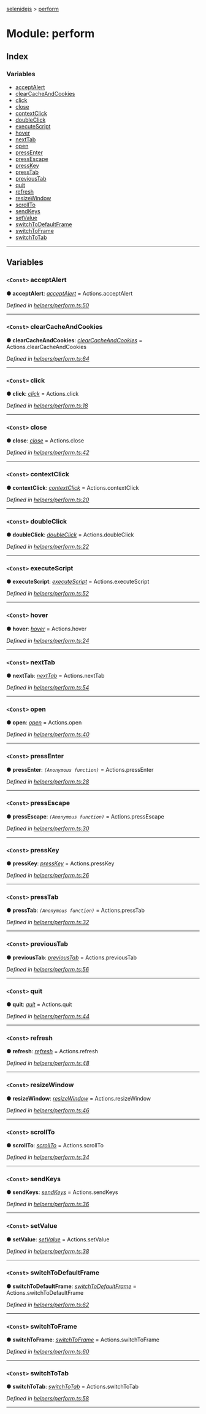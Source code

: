 [selenidejs](../README.md) > [perform](../modules/perform.md)

# Module: perform

## Index

### Variables

* [acceptAlert](perform.md#acceptalert)
* [clearCacheAndCookies](perform.md#clearcacheandcookies)
* [click](perform.md#click)
* [close](perform.md#close)
* [contextClick](perform.md#contextclick)
* [doubleClick](perform.md#doubleclick)
* [executeScript](perform.md#executescript)
* [hover](perform.md#hover)
* [nextTab](perform.md#nexttab)
* [open](perform.md#open)
* [pressEnter](perform.md#pressenter)
* [pressEscape](perform.md#pressescape)
* [pressKey](perform.md#presskey)
* [pressTab](perform.md#presstab)
* [previousTab](perform.md#previoustab)
* [quit](perform.md#quit)
* [refresh](perform.md#refresh)
* [resizeWindow](perform.md#resizewindow)
* [scrollTo](perform.md#scrollto)
* [sendKeys](perform.md#sendkeys)
* [setValue](perform.md#setvalue)
* [switchToDefaultFrame](perform.md#switchtodefaultframe)
* [switchToFrame](perform.md#switchtoframe)
* [switchToTab](perform.md#switchtotab)

---

## Variables

<a id="acceptalert"></a>

### `<Const>` acceptAlert

**● acceptAlert**: *[acceptAlert]()* =  Actions.acceptAlert

*Defined in [helpers/perform.ts:50](https://github.com/KnowledgeExpert/selenidejs/blob/master/lib/helpers/perform.ts#L50)*

___
<a id="clearcacheandcookies"></a>

### `<Const>` clearCacheAndCookies

**● clearCacheAndCookies**: *[clearCacheAndCookies]()* =  Actions.clearCacheAndCookies

*Defined in [helpers/perform.ts:64](https://github.com/KnowledgeExpert/selenidejs/blob/master/lib/helpers/perform.ts#L64)*

___
<a id="click"></a>

### `<Const>` click

**● click**: *[click]()* =  Actions.click

*Defined in [helpers/perform.ts:18](https://github.com/KnowledgeExpert/selenidejs/blob/master/lib/helpers/perform.ts#L18)*

___
<a id="close"></a>

### `<Const>` close

**● close**: *[close](actions.md#close)* =  Actions.close

*Defined in [helpers/perform.ts:42](https://github.com/KnowledgeExpert/selenidejs/blob/master/lib/helpers/perform.ts#L42)*

___
<a id="contextclick"></a>

### `<Const>` contextClick

**● contextClick**: *[contextClick]()* =  Actions.contextClick

*Defined in [helpers/perform.ts:20](https://github.com/KnowledgeExpert/selenidejs/blob/master/lib/helpers/perform.ts#L20)*

___
<a id="doubleclick"></a>

### `<Const>` doubleClick

**● doubleClick**: *[doubleClick](actions.md#doubleclick)* =  Actions.doubleClick

*Defined in [helpers/perform.ts:22](https://github.com/KnowledgeExpert/selenidejs/blob/master/lib/helpers/perform.ts#L22)*

___
<a id="executescript"></a>

### `<Const>` executeScript

**● executeScript**: *[executeScript](actions.md#executescript)* =  Actions.executeScript

*Defined in [helpers/perform.ts:52](https://github.com/KnowledgeExpert/selenidejs/blob/master/lib/helpers/perform.ts#L52)*

___
<a id="hover"></a>

### `<Const>` hover

**● hover**: *[hover](actions.md#hover)* =  Actions.hover

*Defined in [helpers/perform.ts:24](https://github.com/KnowledgeExpert/selenidejs/blob/master/lib/helpers/perform.ts#L24)*

___
<a id="nexttab"></a>

### `<Const>` nextTab

**● nextTab**: *[nextTab]()* =  Actions.nextTab

*Defined in [helpers/perform.ts:54](https://github.com/KnowledgeExpert/selenidejs/blob/master/lib/helpers/perform.ts#L54)*

___
<a id="open"></a>

### `<Const>` open

**● open**: *[open](actions.md#open)* =  Actions.open

*Defined in [helpers/perform.ts:40](https://github.com/KnowledgeExpert/selenidejs/blob/master/lib/helpers/perform.ts#L40)*

___
<a id="pressenter"></a>

### `<Const>` pressEnter

**● pressEnter**: *`(Anonymous function)`* =  Actions.pressEnter

*Defined in [helpers/perform.ts:28](https://github.com/KnowledgeExpert/selenidejs/blob/master/lib/helpers/perform.ts#L28)*

___
<a id="pressescape"></a>

### `<Const>` pressEscape

**● pressEscape**: *`(Anonymous function)`* =  Actions.pressEscape

*Defined in [helpers/perform.ts:30](https://github.com/KnowledgeExpert/selenidejs/blob/master/lib/helpers/perform.ts#L30)*

___
<a id="presskey"></a>

### `<Const>` pressKey

**● pressKey**: *[pressKey](actions.md#presskey)* =  Actions.pressKey

*Defined in [helpers/perform.ts:26](https://github.com/KnowledgeExpert/selenidejs/blob/master/lib/helpers/perform.ts#L26)*

___
<a id="presstab"></a>

### `<Const>` pressTab

**● pressTab**: *`(Anonymous function)`* =  Actions.pressTab

*Defined in [helpers/perform.ts:32](https://github.com/KnowledgeExpert/selenidejs/blob/master/lib/helpers/perform.ts#L32)*

___
<a id="previoustab"></a>

### `<Const>` previousTab

**● previousTab**: *[previousTab]()* =  Actions.previousTab

*Defined in [helpers/perform.ts:56](https://github.com/KnowledgeExpert/selenidejs/blob/master/lib/helpers/perform.ts#L56)*

___
<a id="quit"></a>

### `<Const>` quit

**● quit**: *[quit](actions.md#quit)* =  Actions.quit

*Defined in [helpers/perform.ts:44](https://github.com/KnowledgeExpert/selenidejs/blob/master/lib/helpers/perform.ts#L44)*

___
<a id="refresh"></a>

### `<Const>` refresh

**● refresh**: *[refresh]()* =  Actions.refresh

*Defined in [helpers/perform.ts:48](https://github.com/KnowledgeExpert/selenidejs/blob/master/lib/helpers/perform.ts#L48)*

___
<a id="resizewindow"></a>

### `<Const>` resizeWindow

**● resizeWindow**: *[resizeWindow](actions.md#resizewindow)* =  Actions.resizeWindow

*Defined in [helpers/perform.ts:46](https://github.com/KnowledgeExpert/selenidejs/blob/master/lib/helpers/perform.ts#L46)*

___
<a id="scrollto"></a>

### `<Const>` scrollTo

**● scrollTo**: *[scrollTo](actions.md#scrollto)* =  Actions.scrollTo

*Defined in [helpers/perform.ts:34](https://github.com/KnowledgeExpert/selenidejs/blob/master/lib/helpers/perform.ts#L34)*

___
<a id="sendkeys"></a>

### `<Const>` sendKeys

**● sendKeys**: *[sendKeys](actions.md#sendkeys)* =  Actions.sendKeys

*Defined in [helpers/perform.ts:36](https://github.com/KnowledgeExpert/selenidejs/blob/master/lib/helpers/perform.ts#L36)*

___
<a id="setvalue"></a>

### `<Const>` setValue

**● setValue**: *[setValue](actions.md#setvalue)* =  Actions.setValue

*Defined in [helpers/perform.ts:38](https://github.com/KnowledgeExpert/selenidejs/blob/master/lib/helpers/perform.ts#L38)*

___
<a id="switchtodefaultframe"></a>

### `<Const>` switchToDefaultFrame

**● switchToDefaultFrame**: *[switchToDefaultFrame]()* =  Actions.switchToDefaultFrame

*Defined in [helpers/perform.ts:62](https://github.com/KnowledgeExpert/selenidejs/blob/master/lib/helpers/perform.ts#L62)*

___
<a id="switchtoframe"></a>

### `<Const>` switchToFrame

**● switchToFrame**: *[switchToFrame](actions.md#switchtoframe)* =  Actions.switchToFrame

*Defined in [helpers/perform.ts:60](https://github.com/KnowledgeExpert/selenidejs/blob/master/lib/helpers/perform.ts#L60)*

___
<a id="switchtotab"></a>

### `<Const>` switchToTab

**● switchToTab**: *[switchToTab](actions.md#switchtotab)* =  Actions.switchToTab

*Defined in [helpers/perform.ts:58](https://github.com/KnowledgeExpert/selenidejs/blob/master/lib/helpers/perform.ts#L58)*

___

